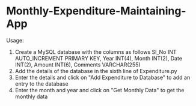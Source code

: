 # Monthly-Expenditure-Maintaining-App
Usage:
1. Create a MySQL database with the columns as follows
Sl_No INT AUTO_INCREMENT PRIMARY KEY, Year INT(4), Month INT(2), Date INT(2), Amount INT(6), Comments VARCHAR(255)
2. Add the details of the database in the sixth line of Expenditure.py
3. Enter the details and click on "Add Expenditure to Database" to add an entry to the database
4. Enter the month and year and click on "Get Monthly Data" to get the monthly data
